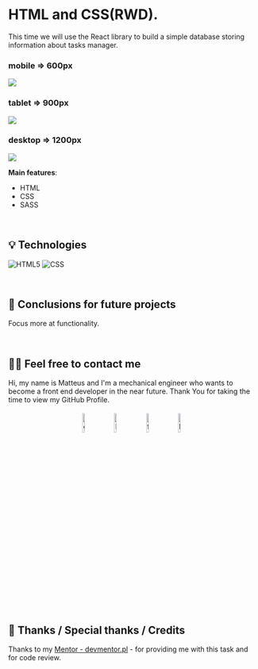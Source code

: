 # HTML and CSS(RWD).
This time we will use the React library to build a simple database storing information about tasks manager.

### mobile => 600px

![](./assets/mobile.png)

### tablet => 900px

![](./assets/tablet.png)

### desktop => 1200px

![](./assets/desktop.png)

**Main features**:
- HTML
- CSS
- SASS



&nbsp;

## 💡 Technologies
![HTML5](https://img.shields.io/badge/html5-%23E34F26.svg?style=for-the-badge&logo=html5&logoColor=white)
![CSS](https://img.shields.io/badge/css-%23E34F26.svg?style=for-the-badge&logo=html5&logoColor=white)



&nbsp;


## 💭 Conclusions for future projects

Focus more at functionality.</br>


&nbsp;


## 🙋‍♂️ Feel free to contact me
Hi, my name is Matteus and I'm a mechanical engineer who wants to become a front end developer in the near future. Thank You for taking the time to view my GitHub Profile.


<p align="center">
	<a href="https://github.com/mati99789"><img alt="github" width="10%" style="padding:5px" src="https://img.icons8.com/clouds/100/000000/github.png"/></a>
	<a href="https://www.linkedin.com/in/matteus-urbaniak-133001117/"><img alt="linkedin" width="10%" style="padding:5px" src="https://img.icons8.com/clouds/100/000000/linkedin.png"/></a>
	<a href="https://www.facebook.com/matteus.urbaniak/"><img alt="facebook" width="10%" style="padding:5px" src="https://img.icons8.com/clouds/100/000000/facebook-new.png"/></a>
    <a href="mailto:matteus.urbaniak@hotmail.com"><img alt="linkedin" width="10%" style="padding:5px" src="https://img.icons8.com/clouds/100/000000/email.png"/></a>
&nbsp;

## 👏 Thanks / Special thanks / Credits
Thanks to my [Mentor - devmentor.pl](https://devmentor.pl/) - for providing me with this task and for code review.

